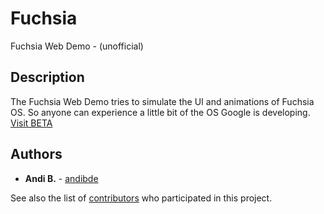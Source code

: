 # Fuchsia
Fuchsia Web Demo - (unofficial)

## Description
The Fuchsia Web Demo tries to simulate the UI and animations of Fuchsia OS. So anyone can experience a little bit of the OS Google is developing. [Visit BETA](https://andibde.github.io/fuchsia/)

## Authors

* **Andi B.** - [andibde](https://github.com/andibde)

See also the list of [contributors](https://github.com/andibde/fuchsia/contributors) who participated in this project.




